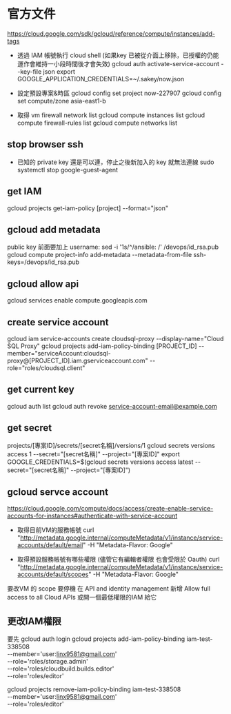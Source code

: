 # 官方文件
https://cloud.google.com/sdk/gcloud/reference/compute/instances/add-tags

* 透過 IAM 帳號執行 cloud shell (如果key 已被從介面上移除，已授權的仍能運作會維持一小段時間後才會失效)
gcloud auth activate-service-account --key-file json
export GOOGLE_APPLICATION_CREDENTIALS=~/.sakey/now.json

* 設定預設專案&時區
gcloud config set project now-227907
gcloud config set compute/zone asia-east1-b

* 取得 vm firewall network list
gcloud compute instances list
gcloud compute firewall-rules list
gcloud compute networks list

## stop browser ssh
* 已知的 private key 還是可以連，停止之後新加入的 key 就無法連線
sudo systemctl stop google-guest-agent

## get IAM
gcloud projects get-iam-policy [project] --format="json"

## gcloud add metadata
public key 前面要加上 username:
sed -i '1s/^/ansible: /' /devops/id_rsa.pub
gcloud compute project-info add-metadata --metadata-from-file ssh-keys=/devops/id_rsa.pub

## gcloud allow api
gcloud services enable compute.googleapis.com

## create service account 
gcloud iam service-accounts create cloudsql-proxy --display-name="Cloud SQL Proxy"
gcloud projects add-iam-policy-binding [PROJECT_ID] --member="serviceAccount:cloudsql-proxy@[PROJECT_ID].iam.gserviceaccount.com" --role="roles/cloudsql.client"

## get current key 
gcloud auth list
gcloud auth revoke service-account-email@example.com

## get secret 
projects/[專案ID]/secrets/[secret名稱]/versions/1
gcloud secrets versions access 1 --secret="[secret名稱]" --project="[專案ID]"
export GOOGLE_CREDENTIALS=$(gcloud secrets versions access latest --secret="[secret名稱]" --project="[專案ID]")

## gcloud servce account
https://cloud.google.com/compute/docs/access/create-enable-service-accounts-for-instances#authenticate-with-service-account

* 取得目前VM的服務帳號
curl "http://metadata.google.internal/computeMetadata/v1/instance/service-accounts/default/email" -H "Metadata-Flavor: Google"

* 取得預設服務帳號有哪些權限 (儘管它有編輯者權限 也會受限於 Oauth)
curl "http://metadata.google.internal/computeMetadata/v1/instance/service-accounts/default/scopes" -H "Metadata-Flavor: Google"

要改VM 的 scope 要停機
在 API and identity management 新增 Allow full access to all Cloud APIs
或開一個最低權限的IAM 給它



## 更改IAM權限
要先 gcloud auth login 
gcloud projects add-iam-policy-binding iam-test-338508 \
  --member='user:linx9581@gmail.com' \
  --role='roles/storage.admin' \
  --role='roles/cloudbuild.builds.editor' \
  --role='roles/editor'

gcloud projects remove-iam-policy-binding iam-test-338508 \
  --member='user:linx9581@gmail.com' \
  --role='roles/editor'
  